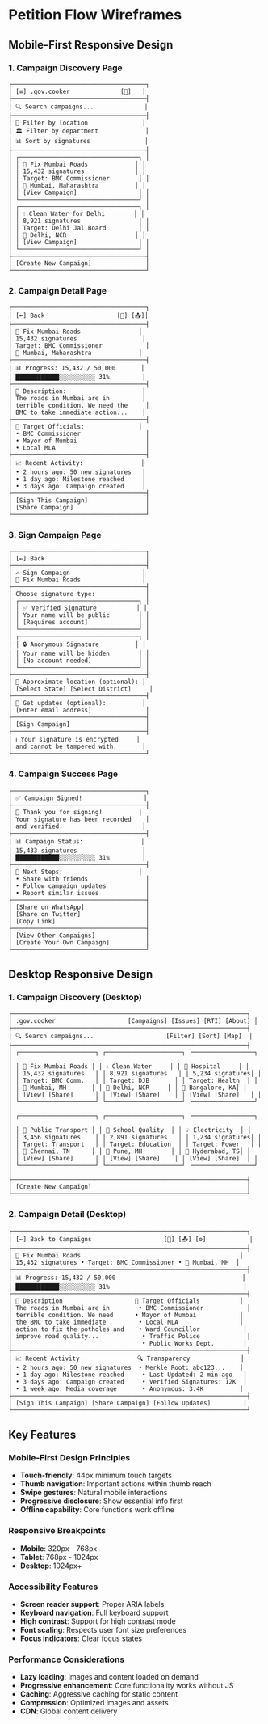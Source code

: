 # Petition Flow Wireframes

## Mobile-First Responsive Design

### 1. Campaign Discovery Page
```
┌─────────────────────────────────────┐
│ [≡] .gov.cooker              [👤]   │
├─────────────────────────────────────┤
│ 🔍 Search campaigns...              │
├─────────────────────────────────────┤
│ 📍 Filter by location               │
│ 🏛️ Filter by department             │
│ 📊 Sort by signatures               │
├─────────────────────────────────────┤
│ ┌─────────────────────────────────┐ │
│ │ 🚧 Fix Mumbai Roads             │ │
│ │ 15,432 signatures              │ │
│ │ Target: BMC Commissioner        │ │
│ │ 📍 Mumbai, Maharashtra          │ │
│ │ [View Campaign]                 │ │
│ └─────────────────────────────────┘ │
│ ┌─────────────────────────────────┐ │
│ │ 💧 Clean Water for Delhi        │ │
│ │ 8,921 signatures                │ │
│ │ Target: Delhi Jal Board         │ │
│ │ 📍 Delhi, NCR                   │ │
│ │ [View Campaign]                 │ │
│ └─────────────────────────────────┘ │
├─────────────────────────────────────┤
│ [Create New Campaign]               │
└─────────────────────────────────────┘
```

### 2. Campaign Detail Page
```
┌─────────────────────────────────────┐
│ [←] Back                    [🔗] [📤]│
├─────────────────────────────────────┤
│ 🚧 Fix Mumbai Roads                │
│ 15,432 signatures                  │
│ Target: BMC Commissioner            │
│ 📍 Mumbai, Maharashtra             │
├─────────────────────────────────────┤
│ 📊 Progress: 15,432 / 50,000       │
│ ████████████░░░░░░░░░░ 31%         │
├─────────────────────────────────────┤
│ 📝 Description:                     │
│ The roads in Mumbai are in         │
│ terrible condition. We need the     │
│ BMC to take immediate action...    │
├─────────────────────────────────────┤
│ 🎯 Target Officials:               │
│ • BMC Commissioner                  │
│ • Mayor of Mumbai                   │
│ • Local MLA                         │
├─────────────────────────────────────┤
│ 📈 Recent Activity:                │
│ • 2 hours ago: 50 new signatures   │
│ • 1 day ago: Milestone reached     │
│ • 3 days ago: Campaign created     │
├─────────────────────────────────────┤
│ [Sign This Campaign]                │
│ [Share Campaign]                    │
└─────────────────────────────────────┘
```

### 3. Sign Campaign Page
```
┌─────────────────────────────────────┐
│ [←] Back                            │
├─────────────────────────────────────┤
│ ✍️ Sign Campaign                    │
│ 🚧 Fix Mumbai Roads                 │
├─────────────────────────────────────┤
│ Choose signature type:              │
│ ┌─────────────────────────────────┐ │
│ │ ✅ Verified Signature           │ │
│ │ Your name will be public        │ │
│ │ [Requires account]              │ │
│ └─────────────────────────────────┘ │
│ ┌─────────────────────────────────┐ │
│ │ 🔒 Anonymous Signature          │ │
│ │ Your name will be hidden        │ │
│ │ [No account needed]             │ │
│ └─────────────────────────────────┘ │
├─────────────────────────────────────┤
│ 📍 Approximate location (optional): │
│ [Select State] [Select District]     │
├─────────────────────────────────────┤
│ 📧 Get updates (optional):          │
│ [Enter email address]               │
├─────────────────────────────────────┤
│ [Sign Campaign]                     │
├─────────────────────────────────────┤
│ ℹ️ Your signature is encrypted     │
│ and cannot be tampered with.       │
└─────────────────────────────────────┘
```

### 4. Campaign Success Page
```
┌─────────────────────────────────────┐
│ ✅ Campaign Signed!                 │
├─────────────────────────────────────┤
│ 🎉 Thank you for signing!          │
│ Your signature has been recorded    │
│ and verified.                      │
├─────────────────────────────────────┤
│ 📊 Campaign Status:                │
│ 15,433 signatures                  │
│ ████████████░░░░░░░░░░ 31%         │
├─────────────────────────────────────┤
│ 🚀 Next Steps:                     │
│ • Share with friends                │
│ • Follow campaign updates           │
│ • Report similar issues             │
├─────────────────────────────────────┤
│ [Share on WhatsApp]                 │
│ [Share on Twitter]                  │
│ [Copy Link]                         │
├─────────────────────────────────────┤
│ [View Other Campaigns]              │
│ [Create Your Own Campaign]          │
└─────────────────────────────────────┘
```

## Desktop Responsive Design

### 1. Campaign Discovery (Desktop)
```
┌─────────────────────────────────────────────────────────────────┐
│ .gov.cooker                    [Campaigns] [Issues] [RTI] [About] │
├─────────────────────────────────────────────────────────────────┤
│ 🔍 Search campaigns...                    [Filter] [Sort] [Map]  │
├─────────────────────────────────────────────────────────────────┤
│ ┌─────────────────────┐ ┌─────────────────────┐ ┌─────────────────┐ │
│ │ 🚧 Fix Mumbai Roads │ │ 💧 Clean Water     │ │ 🏥 Hospital     │ │
│ │ 15,432 signatures   │ │ 8,921 signatures   │ │ 5,234 signatures│ │
│ │ Target: BMC Comm.   │ │ Target: DJB       │ │ Target: Health  │ │
│ │ 📍 Mumbai, MH       │ │ 📍 Delhi, NCR     │ │ 📍 Bangalore, KA│ │
│ │ [View] [Share]      │ │ [View] [Share]    │ │ [View] [Share]   │ │
│ └─────────────────────┘ └─────────────────────┘ └─────────────────┘ │
│ ┌─────────────────────┐ ┌─────────────────────┐ ┌─────────────────┐ │
│ │ 🚌 Public Transport │ │ 🏫 School Quality  │ │ 💡 Electricity  │ │
│ │ 3,456 signatures    │ │ 2,891 signatures   │ │ 1,234 signatures│ │
│ │ Target: Transport   │ │ Target: Education  │ │ Target: Power   │ │
│ │ 📍 Chennai, TN      │ │ 📍 Pune, MH        │ │ 📍 Hyderabad, TS│ │
│ │ [View] [Share]      │ │ [View] [Share]    │ │ [View] [Share]  │ │
│ └─────────────────────┘ └─────────────────────┘ └─────────────────┘ │
├─────────────────────────────────────────────────────────────────┤
│ [Create New Campaign]                                           │
└─────────────────────────────────────────────────────────────────┘
```

### 2. Campaign Detail (Desktop)
```
┌─────────────────────────────────────────────────────────────────┐
│ [←] Back to Campaigns                    [🔗] [📤] [⚙️]            │
├─────────────────────────────────────────────────────────────────┤
│ 🚧 Fix Mumbai Roads                                            │
│ 15,432 signatures • Target: BMC Commissioner • 📍 Mumbai, MH  │
├─────────────────────────────────────────────────────────────────┤
│ 📊 Progress: 15,432 / 50,000                                   │
│ ████████████░░░░░░░░░░ 31%                                     │
├─────────────────────────────────────────────────────────────────┤
│ 📝 Description                    🎯 Target Officials           │
│ The roads in Mumbai are in        • BMC Commissioner            │
│ terrible condition. We need      • Mayor of Mumbai            │
│ the BMC to take immediate         • Local MLA                 │
│ action to fix the potholes and    • Ward Councillor            │
│ improve road quality...            • Traffic Police             │
│                                    • Public Works Dept.        │
├─────────────────────────────────────────────────────────────────┤
│ 📈 Recent Activity                🔍 Transparency              │
│ • 2 hours ago: 50 new signatures  • Merkle Root: abc123...    │
│ • 1 day ago: Milestone reached     • Last Updated: 2 min ago   │
│ • 3 days ago: Campaign created     • Verified Signatures: 12K  │
│ • 1 week ago: Media coverage       • Anonymous: 3.4K          │
├─────────────────────────────────────────────────────────────────┤
│ [Sign This Campaign] [Share Campaign] [Follow Updates]         │
└─────────────────────────────────────────────────────────────────┘
```

## Key Features

### Mobile-First Design Principles
- **Touch-friendly**: 44px minimum touch targets
- **Thumb navigation**: Important actions within thumb reach
- **Swipe gestures**: Natural mobile interactions
- **Progressive disclosure**: Show essential info first
- **Offline capability**: Core functions work offline

### Responsive Breakpoints
- **Mobile**: 320px - 768px
- **Tablet**: 768px - 1024px
- **Desktop**: 1024px+

### Accessibility Features
- **Screen reader support**: Proper ARIA labels
- **Keyboard navigation**: Full keyboard support
- **High contrast**: Support for high contrast mode
- **Font scaling**: Respects user font size preferences
- **Focus indicators**: Clear focus states

### Performance Considerations
- **Lazy loading**: Images and content loaded on demand
- **Progressive enhancement**: Core functionality works without JS
- **Caching**: Aggressive caching for static content
- **Compression**: Optimized images and assets
- **CDN**: Global content delivery
